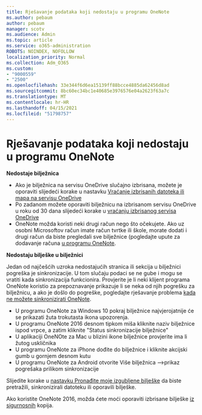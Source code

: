 ```yaml
---
title: Rješavanje podataka koji nedostaju u programu OneNote
ms.author: pebaum
author: pebaum
manager: scotv
ms.audience: Admin
ms.topic: article
ms.service: o365-administration
ROBOTS: NOINDEX, NOFOLLOW
localization_priority: Normal
ms.collection: Adm_O365
ms.custom:
- "9000559"
- "2500"
ms.openlocfilehash: 33e344f6d6ea15139ff88bcce4885da62456d8ad
ms.sourcegitcommit: 8bc60ec34bc1e40685e3976576e04a2623f63a7c
ms.translationtype: MT
ms.contentlocale: hr-HR
ms.lasthandoff: 04/15/2021
ms.locfileid: "51798757"
---
```

# <a name="resolving-missing-data-in-onenote"></a>Rješavanje podataka koji nedostaju u programu OneNote

**Nedostaje bilježnica**

- Ako je bilježnica na servisu OneDrive slučajno izbrisana, možete je oporaviti slijedeći korake u nastavku [Vraćanje izbrisanih datoteka ili mapa na servisu OneDrive](https://support.office.com/article/949ada80-0026-4db3-a953-c99083e6a84f)
- Po zadanom možete oporaviti bilježnicu na izbrisanom servisu OneDrive u roku od 30 dana slijedeći korake u [vraćanju izbrisanog servisa OneDrive](https://docs.microsoft.com/onedrive/restore-deleted-onedrive)
- OneNote možda koristi neki drugi račun nego što očekujete. Ako uz osobni Microsoftov račun imate račun tvrtke ili škole, morate dodati i drugi račun da biste pregledali sve bilježnice (pogledajte upute za dodavanje računa [u programu OneNote](https://support.office.com/article/5afff855-54ee-47e4-a773-db048d4ac299).

**Nedostaju bilješke u bilježnici**

Jedan od najčešćih uzroka nedostajućih stranica ili sekcija u bilježnici pogreška je sinkronizacije. U tom slučaju podaci se ne gube i mogu se vratiti kada sinkronizacija funkcionira. Provjerite je li neki klijent programa OneNote koristio za prepoznavanje prikazuje li se neka od njih pogrešku za bilježnicu, a ako je došlo do pogreške, pogledajte rješavanje problema [kada ne možete sinkronizirati OneNote](https://support.office.com/article/299495ef-66d1-448f-90c1-b785a6968d45).

- U programu OneNote za Windows 10 pokraj bilježnice najvjerojatnije će se prikazati žuta trokutasta ikona upozorenja.
- U programu OneNote 2016 desnom tipkom miša kliknite naziv bilježnice ispod vrpce, a zatim kliknite "Status sinkronizacije bilježnice"
- U aplikaciji OneNOte za Mac u blizini ikone bilježnice provjerite ima li žutog uskličnika
- U programu OneNote za iPhone dođite do bilježnice i kliknite akcijski gumb u gornjem desnom kutu
- U programu OneNote za Android otvorite Više bilježnica –>prikaz pogrešaka prilikom sinkronizacije

Slijedite korake u [nastavku Pronađite moje izgubljene bilješke](https://support.office.com/article/32cb2bd7-afe7-44d2-a711-398a88421287) da biste pretražili, sinkronizirali datoteku ili oporavili bilješke.

Ako koristite OneNote 2016, možda ćete moći oporaviti izbrisane bilješke [iz sigurnosnih](https://support.office.com/article/32ed1036-74fd-4c21-bc28-033a486e6b14) kopija.